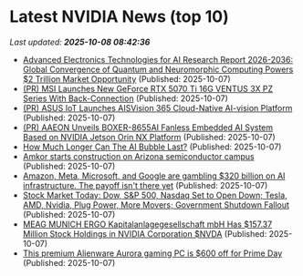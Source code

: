 # Latest NVIDIA News (top 10)
_Last updated: **2025-10-08 08:42:36**_

- [Advanced Electronics Technologies for AI Research Report 2026-2036: Global Convergence of Quantum and Neuromorphic Computing Powers $2 Trillion Market Opportunity](https://www.globenewswire.com/news-release/2025/10/07/3162281/28124/en/Advanced-Electronics-Technologies-for-AI-Research-Report-2026-2036-Global-Convergence-of-Quantum-and-Neuromorphic-Computing-Powers-2-Trillion-Market-Opportunity.html) (Published: 2025-10-07)
- [(PR) MSI Launches New GeForce RTX 5070 Ti 16G VENTUS 3X PZ Series With Back-Connection](https://www.techpowerup.com/341661/msi-launches-new-geforce-rtx-5070-ti-16g-ventus-3x-pz-series-with-back-connection) (Published: 2025-10-07)
- [(PR) ASUS IoT Launches AISVision 365 Cloud-Native AI-vision Platform](https://www.techpowerup.com/341660/asus-iot-launches-aisvision-365-cloud-native-ai-vision-platform) (Published: 2025-10-07)
- [(PR) AAEON Unveils BOXER-8655AI Fanless Embedded AI System Based on NVIDIA Jetson Orin NX Platform](https://www.techpowerup.com/341659/aaeon-unveils-boxer-8655ai-fanless-embedded-ai-system-based-on-nvidia-jetson-orin-nx-platform) (Published: 2025-10-07)
- [How Much Longer Can The AI Bubble Last?](https://biztoc.com/x/398ca8641731632e) (Published: 2025-10-07)
- [Amkor starts construction on Arizona semiconductor campus](https://www.verdict.co.uk/amkor-arizona-semiconductor-campus/) (Published: 2025-10-07)
- [Amazon, Meta, Microsoft, and Google are gambling $320 billion on AI infrastructure. The payoff isn't there yet](https://www.businessinsider.com/big-tech-ai-capex-infrastructure-data-center-wars-2025-10) (Published: 2025-10-07)
- [Stock Market Today: Dow, S&P 500, Nasdaq Set to Open Down; Tesla, AMD, Nvidia, Plug Power, More Movers; Government Shutdown Fallout](https://biztoc.com/x/65114037b0f31296) (Published: 2025-10-07)
- [MEAG MUNICH ERGO Kapitalanlagegesellschaft mbH Has $157.37 Million Stock Holdings in NVIDIA Corporation $NVDA](https://www.etfdailynews.com/2025/10/07/meag-munich-ergo-kapitalanlagegesellschaft-mbh-has-157-37-million-stock-holdings-in-nvidia-corporation-nvda/) (Published: 2025-10-07)
- [This premium Alienware Aurora gaming PC is $600 off for Prime Day](https://www.zdnet.com/article/this-alienware-aurora-pc-is-600-during-prime-day/) (Published: 2025-10-07)
